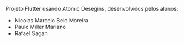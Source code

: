 Projeto Flutter usando Atomic Desegins, desenvolvidos pelos alunos:
- Nicolas Marcelo Belo Moreira
- Paulo Miller Mariano
- Rafael Sagan
